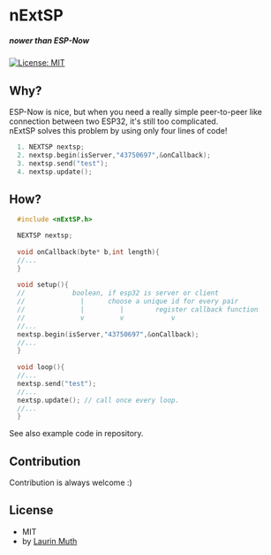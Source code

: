 # nExtSP
##### nower than ESP-Now
[![License: MIT](https://img.shields.io/badge/License-MIT-yellow.svg)](https://opensource.org/licenses/MIT)

## Why?
ESP-Now is nice, but when you need a really simple peer-to-peer like connection between two ESP32, it's still too complicated.<br>
nExtSP solves this problem by using only four lines of code!

```c++
  1. NEXTSP nextsp;
  2. nextsp.begin(isServer,"43750697",&onCallback);
  3. nextsp.send("test");
  4. nextsp.update();
```

## How?

```c++
  #include <nExtSP.h>

  NEXTSP nextsp;
  
  void onCallback(byte* b,int length){
  //...
  }
  
  void setup(){
  //            boolean, if esp32 is server or client
  //              |      choose a unique id for every pair
  //              |         |        register callback function
  //              v         v            v
  //...
  nextsp.begin(isServer,"43750697",&onCallback);
  //...
  }
  
  void loop(){
  //...
  nextsp.send("test");
  //...
  nextsp.update(); // call once every loop.
  //...
  }
```

See also example code in repository.

## Contribution
Contribution is always welcome :)

## License
* MIT
* by [Laurin Muth](https://hci.ur.de/people/laurin_muth)
